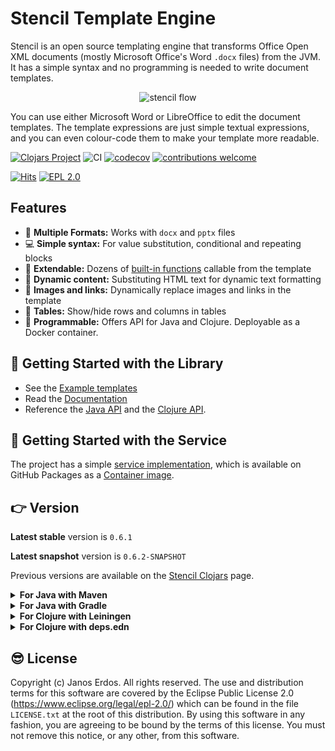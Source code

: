# Stencil Template Engine

Stencil is an open source templating engine that transforms Office Open XML documents (mostly Microsoft
Office's Word `.docx` files) from the JVM. It has a simple syntax and no programming is needed to write document templates.

<p align="center"><img src="https://raw.githubusercontent.com/erdos/stencil/master/docs/graphics.svg?sanitize=true" alt="stencil flow"/></p>

You can use either Microsoft Word or LibreOffice to edit the document templates.
The template expressions are just simple textual expressions, and you can even colour-code
them to make your template more readable.

[![Clojars Project](https://img.shields.io/clojars/v/io.github.erdos/stencil-core.svg)](https://clojars.org/io.github.erdos/stencil-core)
![CI](https://github.com/erdos/stencil/actions/workflows/flow.yml/badge.svg)
[![codecov](https://codecov.io/gh/erdos/stencil/branch/master/graph/badge.svg)](https://codecov.io/gh/erdos/stencil)
[![contributions welcome](https://img.shields.io/badge/contributions-welcome-brightgreen.svg?style=flat)](https://github.com/erdos/stencil/issues)
<!-- [![HitCount](http://hits.dwyl.io/erdos/stencil.svg)](http://hits.dwyl.io/erdos/stencil) -->
[![Hits](https://hits.seeyoufarm.com/api/count/incr/badge.svg?url=https%3A%2F%2Fgithub.com%2Ferdos%2Fstencil&count_bg=%239F3DC8&title_bg=%23555555&icon=&icon_color=%23E7E7E7&title=hits&edge_flat=false)](https://hits.seeyoufarm.com)
[![EPL 2.0](https://img.shields.io/badge/License-EPL%202.0-red.svg)](https://www.eclipse.org/legal/epl-2.0/)


## Features

- 📄 **Multiple Formats:** Works with `docx` and `pptx` files
- 💻 **Simple syntax:** For value substitution, conditional and repeating blocks
- 🔧 **Extendable:** Dozens of [built-in functions](https://stencil.erdos.dev/Functions.html) callable from the template
- 📰 **Dynamic content:** Substituting HTML text for dynamic text formatting
- 🌄 **Images and links:** Dynamically replace images and links in the template
- 👀 **Tables:** Show/hide rows and columns in tables
- 📐 **Programmable:** Offers API for Java and Clojure. Deployable as a Docker container.

## 📖 Getting Started with the Library

- See the [Example templates](examples)
- Read the [Documentation](https://stencil.erdos.dev)
- Reference the [Java API](docs/GettingStarted.md#java-api) and the [Clojure API](docs/GettingStarted.md#clojure-api).

## 🐳 Getting Started with the Service

The project has a simple [service implementation](https://github.com/erdos/stencil/tree/master/service), which is available on GitHub Packages as a [Container image](https://github.com/users/erdos/packages/container/package/stencil).


## 👉 Version

**Latest stable** version is `0.6.1`

**Latest snapshot** version is `0.6.2-SNAPSHOT`

Previous versions are available on the [Stencil Clojars](https://clojars.org/io.github.erdos/stencil-core) page.

<details>
  <summary><b>For Java with Maven</b></summary>

  If you are using Maven, add the followings to your `pom.xml`:

  1. The dependency:

``` xml
<dependency>
  <groupId>io.github.erdos</groupId>
  <artifactId>stencil-core</artifactId>
  <version>0.6.1</version>
</dependency>
```

2. And the [Clojars](https://clojars.org) repository:

``` xml
<repository>
  <id>clojars.org</id>
  <url>https://repo.clojars.org</url>
</repository>
```  
</details>

<details>
  <summary><b>For Java with Gradle</b></summary>

  Add to the `dependencies` section of your `build.gradle` file: `implementation('io.github.erdos/stencil-core:0.6.1')`
  </details>

<details>
  <summary><b>For Clojure with Leiningen</b></summary>

  If you are using Leiningen, add the following to the `:dependencies` section of your `project.clj` file:
  
  `[io.github.erdos/stencil-core "0.6.1"]`
</details>

<details>
  <summary><b>For Clojure with deps.edn</b></summary>

  Add `io.github.erdos/stencil-core {:mvn/version "0.6.1"}`
</details>



## 😎 License

Copyright (c) Janos Erdos. All rights reserved. The use and distribution terms
for this software are covered by the Eclipse Public License 2.0
(https://www.eclipse.org/legal/epl-2.0/) which can be found in the file
`LICENSE.txt` at the root of this distribution. By using this software in any
fashion, you are agreeing to be bound by the terms of this license. You must not
remove this notice, or any other, from this software.
